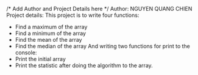 /* Add Author and Project Details here */
Author: NGUYEN QUANG CHIEN
Project details: 
This project is to write four functions: 
- Find a maximum of the array
- Find a minimum of the array
- Find the mean of the array
- Find the median of the array
And writing two functions for print to the console:
- Print the initial array
- Print the statistic after doing the algorithm to the array.
